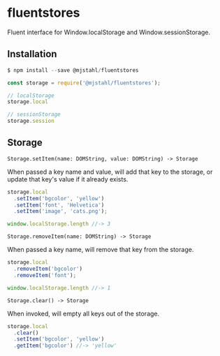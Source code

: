 # fluentstores
Fluent interface for Window.localStorage and Window.sessionStorage.

## Installation

```js
$ npm install --save @mjstahl/fluentstores
```

```js
const storage = require('@mjstahl/fluentstores');

// localStorage
storage.local

// sessionStorage
storage.session
```

## Storage

`Storage.setItem(name: DOMString, value: DOMString) -> Storage`

When passed a key name and value, will add that key to the storage, or update that key's value if it already exists.

```js
storage.local
  .setItem('bgcolor', 'yellow')
  .setItem('font', 'Helvetica')
  .setItem('image', 'cats.png');

window.localStorage.length //-> 3
```

`Storage.removeItem(name: DOMString) -> Storage`

When passed a key name, will remove that key from the storage.

```js
storage.local
  .removeItem('bgcolor')
  .removeItem('font');

window.localStorage.length //-> 1
```

`Storage.clear() -> Storage`

When invoked, will empty all keys out of the storage.

```js
storage.local
  .clear()
  .setItem('bgcolor', 'yellow')
  .getItem('bgcolor') //-> 'yellow'
```

